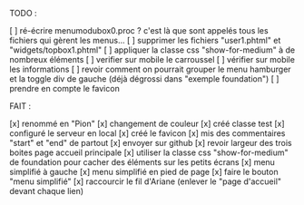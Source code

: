 TODO : 

[ ] ré-écrire menumodubox0.proc ? c'est là que sont appelés tous les fichiers qui gèrent les menus...
[ ] supprimer les fichiers "user1.phtml" et "widgets/topbox1.phtml"
[ ] appliquer la classe css "show-for-medium" à de nombreux éléments
[ ] verifier sur mobile le carroussel
[ ] vérifier sur mobile les informations
[ ] revoir comment on pourrait grouper le menu hamburger et la toggle div de gauche (déjà dégrossi dans "exemple foundation")
[ ] prendre en compte le favicon

FAIT : 

[x] renommé en "Pion"
[x] changement de couleur 
[x] créé classe test
[x] configuré le serveur en local
[x] créé le favicon
[x] mis des commentaires "start" et "end" de partout
[x] envoyer sur github
[x] revoir largeur des trois boites page accueil principale
[x] utiliser la classe css "show-for-medium" de foundation pour cacher des éléments sur les petits écrans
[x] menu simplifié à gauche
[x] menu simplifié en pied de page
[x] faire le bouton "menu simplifié"
[x] raccourcir le fil d'Ariane (enlever le "page d'accueil" devant chaque lien)
